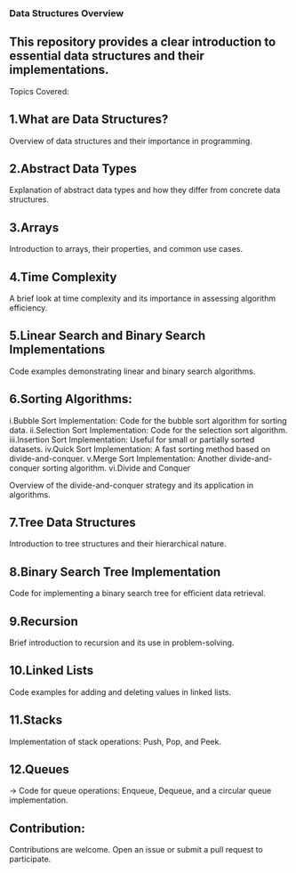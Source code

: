 ### Data Structures Overview
## This repository provides a clear introduction to essential data structures and their implementations.

Topics Covered:
## 1.What are Data Structures?

Overview of data structures and their importance in programming.
## 2.Abstract Data Types

Explanation of abstract data types and how they differ from concrete data structures.
## 3.Arrays

Introduction to arrays, their properties, and common use cases.
## 4.Time Complexity

A brief look at time complexity and its importance in assessing algorithm efficiency.
## 5.Linear Search and Binary Search Implementations

Code examples demonstrating linear and binary search algorithms.
## 6.Sorting Algorithms:

i.Bubble Sort Implementation: Code for the bubble sort algorithm for sorting data.
ii.Selection Sort Implementation: Code for the selection sort algorithm.
iii.Insertion Sort Implementation: Useful for small or partially sorted datasets.
iv.Quick Sort Implementation: A fast sorting method based on divide-and-conquer.
v.Merge Sort Implementation: Another divide-and-conquer sorting algorithm.
vi.Divide and Conquer

Overview of the divide-and-conquer strategy and its application in algorithms.
## 7.Tree Data Structures

Introduction to tree structures and their hierarchical nature.
## 8.Binary Search Tree Implementation

Code for implementing a binary search tree for efficient data retrieval.
## 9.Recursion

Brief introduction to recursion and its use in problem-solving.
## 10.Linked Lists

Code examples for adding and deleting values in linked lists.
## 11.Stacks

Implementation of stack operations: Push, Pop, and Peek.
## 12.Queues
  -> Code for queue operations: Enqueue, Dequeue, and a circular queue implementation.
  
## Contribution:
Contributions are welcome. Open an issue or submit a pull request to participate.

